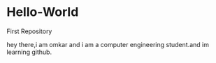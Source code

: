 # Hello-World
First Repository

hey there,i am omkar and i am a computer engineering student.and im learning github.
